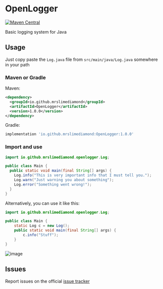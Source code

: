 # OpenLogger
[![Maven Central](https://img.shields.io/maven-central/v/io.github.mrslimediamond/OpenLogger.svg?label=Maven%20Central)](https://search.maven.org/search?q=g:%22io.github.mrslimediamond%22%20AND%20a:%22OpenLogger%22)

Basic logging system for Java
## Usage
Just copy paste the `Log.java` file from `src/main/java/Log.java` somewhere in your path
### Maven or Gradle
Maven:
```xml
<dependency>
  <groupId>io.github.mrslimediamond</groupId>
  <artifactId>OpenLogger</artifactId>
  <version>1.0.0</version>
</dependency>
```
Gradle:
```gradle
implementation 'io.github.mrslimediamond:OpenLogger:1.0.0'
```
### Import and use
```java
import io.github.mrslimediamond.openlogger.Log;

public class Main {
  public static void main(final String[] args) {
    Log.info("This is very important info that I must tell you.");
    Log.warn("Just warning you about something");
    Log.error("Something went wrong!");
  }
}
```
Alternatively, you can use it like this:
```java
import io.github.mrslimediamond.openlogger.Log;

public class Main {
    static Log c = new Log();
    public static void main(final String[] args) {
        c.info("Stuff");
    }
}
```
![image](https://user-images.githubusercontent.com/43764702/122656419-5ecdea80-d1ae-11eb-8ccb-ab51e5ce9980.png)
## Issues
Report issues on the official [issue tracker](https://github.com/MrSlimeDiamond/OpenLogger/issues)
